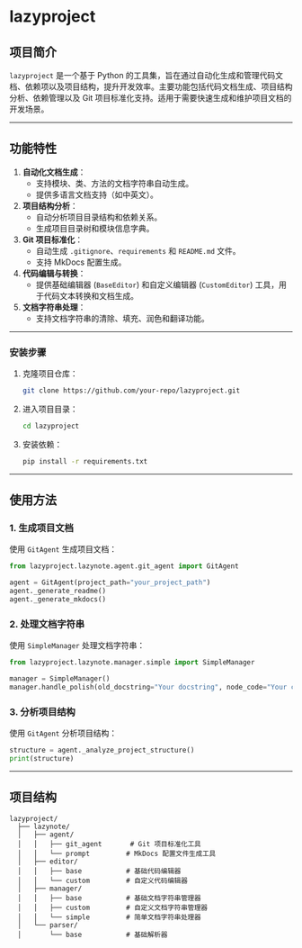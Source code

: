 # lazyproject

## 项目简介
`lazyproject` 是一个基于 Python 的工具集，旨在通过自动化生成和管理代码文档、依赖项以及项目结构，提升开发效率。主要功能包括代码文档生成、项目结构分析、依赖管理以及 Git 项目标准化支持。适用于需要快速生成和维护项目文档的开发场景。

---

## 功能特性
1. **自动化文档生成**：
   - 支持模块、类、方法的文档字符串自动生成。
   - 提供多语言文档支持（如中英文）。
2. **项目结构分析**：
   - 自动分析项目目录结构和依赖关系。
   - 生成项目目录树和模块信息字典。
3. **Git 项目标准化**：
   - 自动生成 `.gitignore`、`requirements` 和 `README.md` 文件。
   - 支持 MkDocs 配置生成。
4. **代码编辑与转换**：
   - 提供基础编辑器 (`BaseEditor`) 和自定义编辑器 (`CustomEditor`) 工具，用于代码文本转换和文档生成。
5. **文档字符串处理**：
   - 支持文档字符串的清除、填充、润色和翻译功能。

---

### 安装步骤
1. 克隆项目仓库：
   ```bash
   git clone https://github.com/your-repo/lazyproject.git
   ```
2. 进入项目目录：
   ```bash
   cd lazyproject
   ```
3. 安装依赖：
   ```bash
   pip install -r requirements.txt
   ```

---

## 使用方法
### 1. 生成项目文档
使用 `GitAgent` 生成项目文档：
```python
from lazyproject.lazynote.agent.git_agent import GitAgent

agent = GitAgent(project_path="your_project_path")
agent._generate_readme()
agent._generate_mkdocs()
```

### 2. 处理文档字符串
使用 `SimpleManager` 处理文档字符串：
```python
from lazyproject.lazynote.manager.simple import SimpleManager

manager = SimpleManager()
manager.handle_polish(old_docstring="Your docstring", node_code="Your code")
```

### 3. 分析项目结构
使用 `GitAgent` 分析项目结构：
```python
structure = agent._analyze_project_structure()
print(structure)
```

---

## 项目结构
```
lazyproject/
  ├── lazynote/
  │   ├── agent/
  │   │   ├── git_agent       # Git 项目标准化工具
  │   │   └── prompt         # MkDocs 配置文件生成工具
  │   ├── editor/
  │   │   ├── base           # 基础代码编辑器
  │   │   └── custom         # 自定义代码编辑器
  │   ├── manager/
  │   │   ├── base           # 基础文档字符串管理器
  │   │   ├── custom         # 自定义文档字符串管理器
  │   │   └── simple         # 简单文档字符串处理器
  │   └── parser/
  │       └── base           # 基础解析器
```